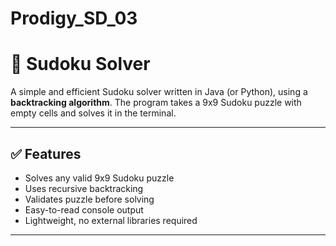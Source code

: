 # Prodigy_SD_03
# 🧩 Sudoku Solver

A simple and efficient Sudoku solver written in Java (or Python), using a **backtracking algorithm**. The program takes a 9x9 Sudoku puzzle with empty cells and solves it in the terminal.

---

## ✅ Features

- Solves any valid 9x9 Sudoku puzzle
- Uses recursive backtracking
- Validates puzzle before solving
- Easy-to-read console output
- Lightweight, no external libraries required

---


